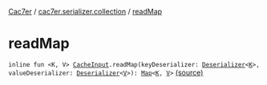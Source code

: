 [Cac7er](../index.md) / [cac7er.serializer.collection](index.md) / [readMap](./read-map.md)

# readMap

`inline fun <K, V> `[`CacheInput`](../cac7er.serializer/-cache-input.md)`.readMap(keyDeserializer: `[`Deserializer`](../cac7er.serializer/-deserializer.md)`<`[`K`](read-map.md#K)`>, valueDeserializer: `[`Deserializer`](../cac7er.serializer/-deserializer.md)`<`[`V`](read-map.md#V)`>): `[`Map`](https://kotlinlang.org/api/latest/jvm/stdlib/kotlin.collections/-map/index.html)`<`[`K`](read-map.md#K)`, `[`V`](read-map.md#V)`>` [(source)](http://2wiqua.wcaokaze.com/gitbucket/wcaokaze/Cac7er/blob/master/src/main/java/cac7er/serializer/collection/map.kt#L17)